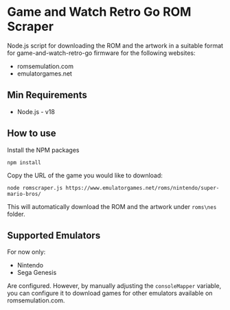 # Game and Watch Retro Go ROM Scraper

Node.js script for downloading the ROM and the artwork in a suitable format for game-and-watch-retro-go firmware for the following websites:

* romsemulation.com
* emulatorgames.net

## Min Requirements

* Node.js - v18

## How to use

Install the NPM packages

```
npm install
```

Copy the URL of the game you would like to download:

```
node romscraper.js https://www.emulatorgames.net/roms/nintendo/super-mario-bros/
```

This will automatically download the ROM and the artwork under `roms\nes` folder.

## Supported Emulators

For now only:

* Nintendo
* Sega Genesis

Are configured. However, by manually adjusting the `consoleMapper` variable, you can configure it
to download games for other emulators available on romsemulation.com.
